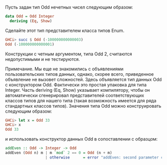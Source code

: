 Пусть задан тип Odd нечетных чисел следующим образом:

```haskell
data Odd = Odd Integer 
  deriving (Eq, Show)
```
Сделайте этот тип представителем класса типов Enum.

```haskell
GHCi> succ $ Odd (-100000000000003)
Odd (-100000000000001)
```
Конструкции с четным аргументом, типа Odd 2, считаются недопустимыми и не тестируются.

Примечание. Мы еще не знакомились с объявлениями пользовательских типов данных, однако, скорее всего, приведенное объявление не вызовет сложностей. Здесь объявляется тип данных Odd с конструктором Odd. Фактически это простая упаковка для типа Integer. Часть deriving (Eq, Show) указывает компилятору, чтобы он автоматически сгенерировал представителей соответствующих классов типов для нашего типа (такая возможность имеется для ряда стандартных классов типов). Значения типа Odd можно конструировать следующим образом:

```haskell
GHCi> let x = Odd 33
GHCi> x
Odd 33
```
и использовать конструктор данных Odd в сопоставлении с образцом:

```haskell
addEven :: Odd -> Integer -> Odd
addEven (Odd n) m | m `mod` 2 == 0 = Odd (n + m)
                  | otherwise      = error "addEven: second parameter cannot be odd"
```